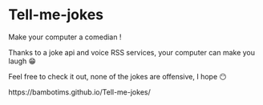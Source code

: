 # Tell-me-jokes
Make your computer a comedian !
<p>Thanks to a joke api and voice RSS services, your computer can make you laugh 😁</p>
<p>Feel free to check it out, none of the jokes are offensive, I hope 😶</p>
https://bambotims.github.io/Tell-me-jokes/
